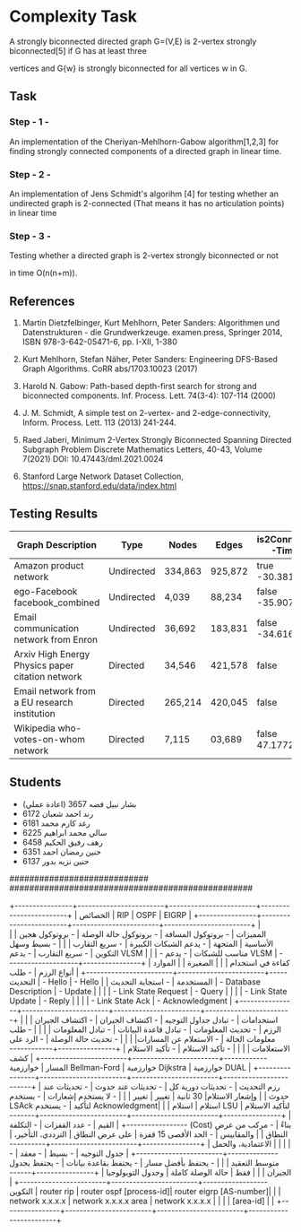 # Complexity Task

A strongly biconnected directed graph G=(V,E) is 2-vertex strongly biconnected[5] if G has at least three

vertices and G\{w} is strongly biconnected for all vertices w in G.

## Task

### Step - 1 -

An implementation of the Cheriyan-Mehlhorn-Gabow algorithm[1,2,3] for finding strongly connected components of a directed graph in linear time.

### Step - 2 -

An implementation of Jens Schmidt's algorihm [4] for testing whether an undirected graph is 2-connected (That means it has no articulation points) in linear time

### Step - 3 -

Testing whether a directed graph is 2-vertex strongly biconnected or not

in time O(n(n+m)).

## References

1. Martin Dietzfelbinger, Kurt Mehlhorn, Peter Sanders: Algorithmen und Datenstrukturen - die Grundwerkzeuge. examen.press, Springer 2014, ISBN 978-3-642-05471-6, pp. I-XII, 1-380

2. Kurt Mehlhorn, Stefan Näher, Peter Sanders: Engineering DFS-Based Graph Algorithms. CoRR abs/1703.10023 (2017)

3. Harold N. Gabow: Path-based depth-first search for strong and biconnected components. Inf. Process. Lett. 74(3-4): 107-114 (2000)

4. J. M. Schmidt, A simple test on 2-vertex- and 2-edge-connectivity, Inform. Process. Lett. 113
   (2013) 241-244.

5. Raed Jaberi, Minimum 2-Vertex Strongly Biconnected Spanning Directed Subgraph Problem Discrete Mathematics Letters, 40-43, Volume 7(2021) DOI: 10.47443/dml.2021.0024

6. Stanford Large Network Dataset Collection, https://snap.stanford.edu/data/index.html

## Testing Results

| Graph Description                                | Type       | Nodes     | Edges     | is2Connected -Time- | isStronglyConnected -Time- | isStronglyBiconnected -Time- | is2VertexStronglyBiconnected -Time- |
| ------------------------------------------------ | ---------- | --------- | --------- | ------------------- | -------------------------- | ---------------------------- | ----------------------------------- |
| Amazon product network                           | Undirected | 334,863   | 925,872   | true -30.381ms-     | false                      | false                        | false                               |
|ego-Facebook facebook_combined                     | Undirected | 4,039 | 88,234 | false -35.9072ms-     | false                      | false                        | false 2.960ms                              |
| Email communication network from Enron           | Undirected | 36,692    | 183,831   | false -34.616ms-    | false                      | false                        | false                               |
| Arxiv High Energy Physics paper citation network | Directed   | 34,546    | 421,578   | false               | false -25.081ms-           | false -16.142ms-             | false -22.726ms-                    |
| Email network from a EU research institution     | Directed   | 265,214   | 420,045   | false               | false -8.643ms-            | false -2.157ms-              | false -5.4ms-                       |
| Wikipedia who-votes-on-whom network              | Directed   | 7,115     | 03,689    | false 47.1772ms      | false -7.2803ms-           | false - 8.589ms-             | false -2.6928ms-                    |

## Students

- بشار نبيل فضه 3657 (اعادة عملي)
- رند احمد شعبان 6172
- رغد كارم محمد 6181
- سالي محمد ابراهيم 6225 
- رهف رفيق الحكيم 6458
- حنين رمضان احمد 6351
- 6137 حنين نزيه بدور 


############################
#################################################


+----------------+------------------------+------------------------+------------------------+
|   الخصائص     |          RIP           |          OSPF          |         EIGRP          |
+----------------+------------------------+------------------------+------------------------+
| المميزات      | - بروتوكول المسافة     | - بروتوكول حالة الوصلة | - بروتوكول هجين        |
| الأساسية      |   المتجهة              | - يدعم الشبكات الكبيرة | - سريع التقارب         |
|                | - بسيط وسهل التكوين   | - سريع التقارب         | - يدعم VLSM            |
|                | - مناسب للشبكات       | - يدعم VLSM            | - كفاءة في استخدام     |
|                |   الصغيرة             |                        |   الموارد             |
+----------------+------------------------+------------------------+------------------------+
| أنواع الرزم    | - طلب التحديث          | - Hello                | - Hello                |
| المستخدمة      | - استجابة التحديث      | - Database Description | - Update               |
|                |                        | - Link State Request   | - Query                |
|                |                        | - Link State Update    | - Reply                |
|                |                        | - Link State Ack       | - Acknowledgment       |
+----------------+------------------------+------------------------+------------------------+
| استخدامات      | - تبادل جداول التوجيه  | - اكتشاف الجيران       | - اكتشاف الجيران       |
| الرزم          | - تحديث المعلومات      | - تبادل قاعدة البيانات | - تبادل المعلومات      |
|                |                        | - طلب معلومات الحالة  | - الاستعلام عن المسارات|
|                |                        | - تحديث حالة الوصلة   | - الرد على الاستعلامات |
|                |                        | - تأكيد الاستلام      | - تأكيد الاستلام       |
+----------------+------------------------+------------------------+------------------------+
| كشف المسار     | خوارزمية Bellman-Ford  | خوارزمية Dijkstra      | خوارزمية DUAL          |
+----------------+------------------------+------------------------+------------------------+
| رزم التحديث    | - تحديثات دورية كل     | - تحديثات عند حدوث     | - تحديثات عند حدوث     |
| وإشعار الاستلام|   30 ثانية            |   تغيير               |   تغيير               |
|                | - لا يستخدم إشعارات   | - يستخدم LSAck لتأكيد  | - يستخدم Acknowledgment|
|                |   استلام              |   استلام LSU          |   لتأكيد الاستلام     |
+----------------+------------------------+------------------------+------------------------+
| القيم          | - عدد القفزات         | - التكلفة (Cost) بناءً | - مركب من عرض النطاق   |
| والمقاييس     | - الحد الأقصى 15 قفزة  |   على عرض النطاق      |   الترددي، التأخير،    |
|                |                        |                        |   الاعتمادية، والحمل  |
+----------------+------------------------+------------------------+------------------------+
| جدول التوجيه   | - بسيط                 | - معقد                 | - متوسط التعقيد        |
|                | - يحتفظ بأفضل مسار    | - يحتفظ بقاعدة بيانات  | - يحتفظ بجدول الجيران  |
|                |   فقط                 |   حالة الوصلة كاملة   |   وجدول التوبولوجيا    |
+----------------+------------------------+------------------------+------------------------+
| التكوين        | router rip             | router ospf [process-id]| router eigrp [AS-number]|
|                | network x.x.x.x        | network x.x.x.x area    | network x.x.x.x         |
|                |                        | [area-id]              |                        |
+----------------+------------------------+------------------------+------------------------+
